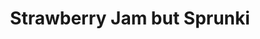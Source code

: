 ---
slug: strawberry-jam-but-sprunki
title: Strawberry Jam but Sprunki
description: "Strawberry Jam but Sprunki is an exciting online game. Play for free directly in your browser!"
icon: /images/popular_mods/Strawberry Jam but Sprunki.png
url: https://wowtbc.net/sprunkin/strawberry-sprunki/index.html
previewImage: /images/popular_mods/Strawberry Jam but Sprunki.png
type: popular mods

# SEO配置
seo:
  title: "Strawberry Jam but Sprunki - Play Free Online Game | Fun Browser Games"
  description: "Strawberry Jam but Sprunki - Play this fun online game for free in your browser. No download required!"
  ogImage: "/images/popular_mods/Strawberry Jam but Sprunki.png"
  keywords: "strawberry-jam-but-sprunki, online game, browser game, free game, popular mods game, play online"

videoUrls:
  - https://www.youtube.com/embed/example1
  - https://www.youtube.com/embed/example2

whyPlay:
  title: "Why Play Strawberry Jam but Sprunki?"
  items:
    - "Immersive Gameplay: Strawberry Jam but Sprunki offers an engaging and immersive gaming experience that will keep you entertained for hours"
    - "Challenging Levels: Test your skills with increasingly difficult challenges and obstacles"
    - "Beautiful Graphics: Enjoy stunning visuals and smooth animations that bring the game world to life"
    - "Regular Updates: New content and features are added regularly to keep the game fresh and exciting"
    - "Free to Play: Experience all the fun without spending a penny"
    - "Community Features: Connect with other players, share strategies, and compete for high scores"
    - "Cross-Platform: Play on any device with a web browser, no downloads required"

features:
  title: "Key Features of Strawberry Jam but Sprunki"
  image: "/images/popular_mods/Strawberry Jam but Sprunki.png"
  items:
    - "Intuitive Controls: Easy to learn controls make Strawberry Jam but Sprunki accessible for players of all skill levels"
    - "Multiple Game Modes: Enjoy various gameplay options that provide different challenges and experiences"
    - "Character Customization: Personalize your gaming experience with unique characters and items"
    - "Achievement System: Complete special tasks to earn rewards and recognition"
    - "Leaderboards: Compete with players worldwide and see who can achieve the highest scores"

characteristics:
  title: "Game Characteristics"
  image: "/images/popular_mods/Strawberry Jam but Sprunki.png"
  items:
    - "Genre: Popular mods game with elements of strategy and skill"
    - "Difficulty: Suitable for both casual gamers and those seeking a challenge"
    - "Play Time: Quick sessions or extended gameplay, depending on your preference"
    - "Art Style: Vibrant and engaging visuals that enhance the gaming experience"
    - "Sound Design: Immersive audio that complements the gameplay perfectly"

info: "Strawberry Jam but Sprunki is an exciting online game that offers players a unique and engaging gaming experience. With its intuitive controls, stunning visuals, and challenging gameplay, Strawberry Jam but Sprunki provides hours of entertainment for players of all ages and skill levels. Whether you're looking for a quick gaming session during a break or an extended play session, Strawberry Jam but Sprunki delivers an immersive experience that will keep you coming back for more. The game features multiple levels of increasing difficulty, ensuring that players are constantly challenged as they progress. With regular updates adding new content and features, Strawberry Jam but Sprunki remains fresh and exciting, providing endless entertainment options for its growing community of players."

howToPlayIntro: "Welcome to Strawberry Jam but Sprunki! This guide will walk you through the basics and help you master the game. Whether you're a beginner or looking to improve your skills, these tips and instructions will enhance your gaming experience."

howToPlaySteps:
  - title: "Getting Started"
    description: "Begin your Strawberry Jam but Sprunki adventure by familiarizing yourself with the controls. Use your keyboard or mouse to navigate through the game interface. The tutorial will guide you through the basic mechanics and help you understand the objectives."
  - title: "Understanding the Objectives"
    description: "In Strawberry Jam but Sprunki, your main goal is to progress through levels by completing specific objectives. Each level presents unique challenges that require different strategies and approaches."
  - title: "Mastering the Controls"
    description: "Practice using the controls to improve your precision and reaction time. Strawberry Jam but Sprunki requires quick reflexes and strategic thinking to overcome obstacles and defeat opponents."
  - title: "Utilizing Power-ups"
    description: "Collect power-ups throughout the game to enhance your abilities and overcome difficult challenges. Each power-up offers unique advantages that can be crucial for success."
  - title: "Developing Strategies"
    description: "As you progress in Strawberry Jam but Sprunki, develop effective strategies for different scenarios. Analyze patterns, anticipate challenges, and adapt your approach to maximize your performance."

faq:
  title: "Frequently Asked Questions about Strawberry Jam but Sprunki"
  items:
    - question: "Is Strawberry Jam but Sprunki free to play?"
      answer: "Yes, Strawberry Jam but Sprunki is completely free to play directly in your web browser. No downloads or purchases are required to enjoy the full game experience."
    - question: "Can I play Strawberry Jam but Sprunki on mobile devices?"
      answer: "Yes, Strawberry Jam but Sprunki is optimized for both desktop and mobile play. You can enjoy the game on any device with a web browser and internet connection."
    - question: "Are there any in-game purchases?"
      answer: "While Strawberry Jam but Sprunki is free to play, there may be optional in-game purchases available for cosmetic items or additional features that don't affect core gameplay."
    - question: "How often is Strawberry Jam but Sprunki updated?"
      answer: "The developers regularly update Strawberry Jam but Sprunki with new content, features, and improvements based on player feedback and game performance."
    - question: "Can I play Strawberry Jam but Sprunki offline?"
      answer: "Currently, Strawberry Jam but Sprunki requires an internet connection to play as it's a browser-based online game."
    - question: "Is Strawberry Jam but Sprunki suitable for children?"
      answer: "Yes, Strawberry Jam but Sprunki is designed to be family-friendly and suitable for players of all ages."
    - question: "How do I report bugs or issues?"
      answer: "If you encounter any problems while playing Strawberry Jam but Sprunki, you can report them through the game's support page or contact the developers directly through their website."
    - question: "Still Have Questions?"
      answer: "If you have additional questions about Strawberry Jam but Sprunki that aren't covered in this FAQ, please visit our support center or contact our customer service team for assistance."
---